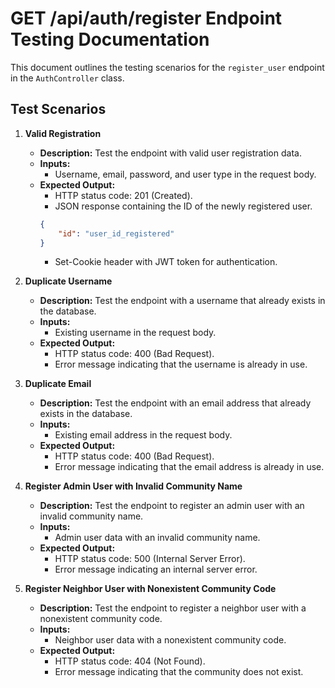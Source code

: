 # GET /api/auth/register Endpoint Testing Documentation

This document outlines the testing scenarios for the `register_user` endpoint in the `AuthController` class.
   
## Test Scenarios

1. **Valid Registration**
    - **Description:** Test the endpoint with valid user registration data.
    - **Inputs:** 
        - Username, email, password, and user type in the request body.
    - **Expected Output:**
        - HTTP status code: 201 (Created).
        - JSON response containing the ID of the newly registered user.
		```json
		{
			"id": "user_id_registered"
		}  
		```
        - Set-Cookie header with JWT token for authentication.

2. **Duplicate Username**
    - **Description:** Test the endpoint with a username that already exists in the database.
    - **Inputs:** 
        - Existing username in the request body.
    - **Expected Output:**
        - HTTP status code: 400 (Bad Request).
        - Error message indicating that the username is already in use.

3. **Duplicate Email**
    - **Description:** Test the endpoint with an email address that already exists in the database.
    - **Inputs:** 
        - Existing email address in the request body.
    - **Expected Output:**
        - HTTP status code: 400 (Bad Request).
        - Error message indicating that the email address is already in use.

4. **Register Admin User with Invalid Community Name**
    - **Description:** Test the endpoint to register an admin user with an invalid community name.
    - **Inputs:** 
        - Admin user data with an invalid community name.
    - **Expected Output:**
        - HTTP status code: 500 (Internal Server Error).
        - Error message indicating an internal server error.

5. **Register Neighbor User with Nonexistent Community Code**
    - **Description:** Test the endpoint to register a neighbor user with a nonexistent community code.
    - **Inputs:** 
        - Neighbor user data with a nonexistent community code.
    - **Expected Output:**
        - HTTP status code: 404 (Not Found).
        - Error message indicating that the community does not exist.
